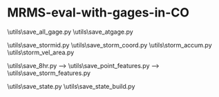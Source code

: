 # MRMS-eval-with-gages-in-CO
\utils\save_all_gage.py
\utils\save_atgage.py

\utils\save_stormid.py
\utils\save_storm_coord.py
\utils\storm_accum.py
\utils\storm_vel_area.py

\utils\save_8hr.py --> 
\utils\save_point_features.py -->
\utils\save_storm_features.py 

\utils\save_state.py
\utils\save_state_build.py


